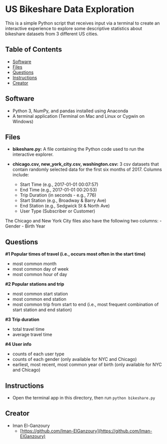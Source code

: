 
# US Bikeshare Data Exploration

This is a simple Python script that receives input via a terminal to create an
interactive experience to explore some descriptive statistics about
bikeshare datasets from 3 different US cities.

## Table of Contents

* [Software](#software)
* [Files](#files)
* [Questions](#questions)
* [Instructions](#instructions)
* [Creator](#creator)

## Software

* Python 3, NumPy, and pandas installed using Anaconda
* A terminal application (Terminal on Mac and Linux or Cygwin on Windows)

## Files

- **bikeshare.py:** A file containing the Python code used to run the interactive explorer.
- **chicago.csv, new_york_city.csv, washington.csv:**
   3 csv datasets that contain randomly selected data for the first six months of 2017.
   Columns include:

    - Start Time (e.g., 2017-01-01 00:07:57)
    - End Time (e.g., 2017-01-01 00:20:53)
    - Trip Duration (in seconds - e.g., 776)
    - Start Station (e.g., Broadway & Barry Ave)
    - End Station (e.g., Sedgwick St & North Ave)
    - User Type (Subscriber or Customer)

 The Chicago and New York City files also have the following two columns:
    - Gender
    - Birth Year

## Questions

**#1 Popular times of travel (i.e., occurs most often in the start time)**

 - most common month
 - most common day of week
 - most common hour of day

**#2 Popular stations and trip**

 - most common start station
 - most common end station
 - most common trip from start to end (i.e., most frequent combination of start station and end station)

**#3 Trip duration**

 - total travel time
 - average travel time

**#4 User info**

 - counts of each user type
 - counts of each gender (only available for NYC and Chicago)
 - earliest, most recent, most common year of birth (only available for NYC and Chicago)

## Instructions

* Open the terminal app in this directory, then run `python bikeshare.py`

## Creator

* Iman El-Ganzoury
    - [https://github.com/Iman-ElGanzoury](https://github.com/Iman-ElGanzoury)

